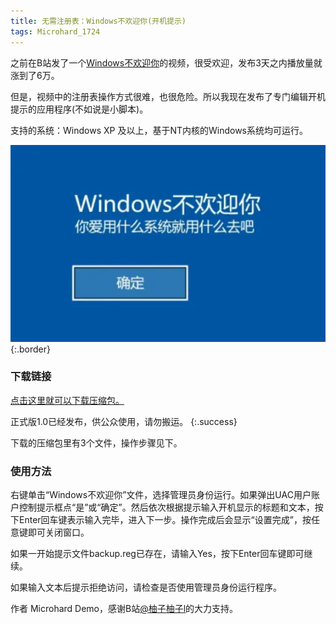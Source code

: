 ```yaml
---
title: 无需注册表：Windows不欢迎你(开机提示)
tags: Microhard_1724
---
```


之前在B站发了一个[Windows不欢迎你](https://www.bilibili.com/video/BV1mr4y1V7r5/?spm_id_from=333.999.0.0)的视频，很受欢迎，发布3天之内播放量就涨到了6万。

但是，视频中的注册表操作方式很难，也很危险。所以我现在发布了专门编辑开机提示的应用程序(不如说是小脚本)。

支持的系统：Windows XP 及以上，基于NT内核的Windows系统均可运行。

![Image](/好吧.webp){:.border}

### 下载链接

[点击这里就可以下载压缩包。](https://wwvg.lanzouf.com/igOta0lgthrg)

正式版1.0已经发布，供公众使用，请勿搬运。
{:.success}

下载的压缩包里有3个文件，操作步骤见下。

### 使用方法

右键单击“Windows不欢迎你”文件，选择管理员身份运行。如果弹出UAC用户账户控制提示框点“是”或“确定”。然后依次根据提示输入开机显示的标题和文本，按下Enter回车键表示输入完毕，进入下一步。操作完成后会显示“设置完成”，按任意键即可关闭窗口。

如果一开始提示文件backup.reg已存在，请输入Yes，按下Enter回车键即可继续。

如果输入文本后提示拒绝访问，请检查是否使用管理员身份运行程序。

作者 Microhard Demo，感谢B站[@柚子柚子l](https://space.bilibili.com/1377882998)的大力支持。
